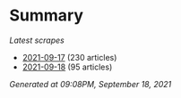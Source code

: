 # Summary
*Latest scrapes*
* [2021-09-17](https://github.com/nuuuwan/news_lk/blob/data/news_lk.2021-09-17.json) (230 articles)
* [2021-09-18](https://github.com/nuuuwan/news_lk/blob/data/news_lk.2021-09-18.json) (95 articles)

*Generated at 09:08PM, September 18, 2021*